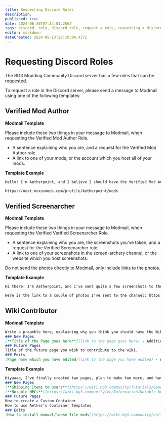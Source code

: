 ```yaml
---
title: Requesting Discord Roles
description: 
published: true
date: 2024-06-26T07:14:01.256Z
tags: discord, role, discord role, request a role, requesting a discord role, roles, request discord role
editor: markdown
dateCreated: 2024-05-13T20:18:04.427Z
---
```


# Requesting Discord Roles
The BG3 Modding Community Discord server has a few roles that can be requested.

To request a role in the Discord server, please send a message to Modmail using one of the following templates:

## Verified Mod Author
**Modmail Template**

Please include these two things in your message to Modmail, when requesting the Verified Mod Author Role.
- A sentence explaining who you are, and a request for the Verified Mod Author role.
- A link to one of your mods, or the account which you host all of your mods.

**Template Example**
```md
Hello! I'm Aetherpoint, and I believe I should have the Verified Mod Author role, as I've created and uploaded a mod to the Nexus!

https://next.nexusmods.com/profile/Aetherpoint/mods
```

## Verified Screenarcher
**Modmail Template**

Please include these two things in your message to Modmail, when requesting the Verified Verified Screenarcher Role.
- A sentence explaining who you are, the screenshots you've taken, and a request for the Verified Screenarcher role.
- A link to one of your screenshots in the screen-archery channel, or the website which you host screenshots. 

Do not send the photos directly to Modmail, only include links to the photos.

**Template Example**
```md
Hi there! I'm Aetherpoint, and I've sent quite a few screenshots to the screen-archery channel, is it okay if I get the Verified Screenarcher role?

Here is the link to a couple of photos I've sent to the channel: https://discord.com/channels/1211056047784198186/1239975764405780633/1239983583909908490
```

## Wiki Contributor
**Modmail Template**
```md
Write a preamble here, explaining why you think you should have the Wiki Contributor Role.
### New Pages
[**Title of the Page goes here**](link to the page goes here) - Additional information.
### Future Pages
Title of the future page you wish to contribute to the wiki.
### Edits
[Page name which you have edited](link to the page you have edited) - An explanation for what you have edited on this page.
```
**Template Example**
```md
Hiyaaaa, I've finally created two pages, plan to make two more, and have done large edits to a third page.
### New Pages
[**Shipping Items to Users**](https://wiki.bg3.community/Tutorials/General/Shipping-Items-to-Users) - Complete
[**Notable NPCs**](https://wiki.bg3.community/en/Information/Notable-NPCs) - Admittedly a work in progress, but I'm hoping that more authors will contribute to the page over time. My plans are to finish adding all of the Merchants to the page.
### Future Pages
How to create a Custom Container
How to use Aether's Container Templates
### Edits
[How to install manual/loose file mods](https://wiki.bg3.community/en/Tutorials/Mod-Use/How-to-install-manual-or-loose-file-mods) - Complete rewrite of the beginning of the page's preamble, to include a more concise and understandable explanation of what loose file mods are.
```